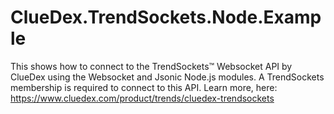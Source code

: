 # ClueDex.TrendSockets.Node.Example
This shows how to connect to the TrendSockets™ Websocket API by ClueDex using the Websocket and Jsonic Node.js modules. A TrendSockets membership is required to connect to this API. Learn more, here: https://www.cluedex.com/product/trends/cluedex-trendsockets

